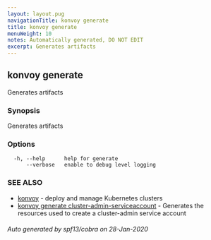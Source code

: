 ```yaml
---
layout: layout.pug
navigationTitle: konvoy generate
title: konvoy generate
menuWeight: 10
notes: Automatically generated, DO NOT EDIT
excerpt: Generates artifacts
---
```


## konvoy generate

Generates artifacts

### Synopsis

Generates artifacts

### Options

```
  -h, --help      help for generate
      --verbose   enable to debug level logging
```

### SEE ALSO

* [konvoy](../)	 - deploy and manage Kubernetes clusters
* [konvoy generate cluster-admin-serviceaccount](./konvoy-generate-cluster-admin-serviceaccount/)	 - Generates the resources used to create a cluster-admin service account

###### Auto generated by spf13/cobra on 28-Jan-2020

